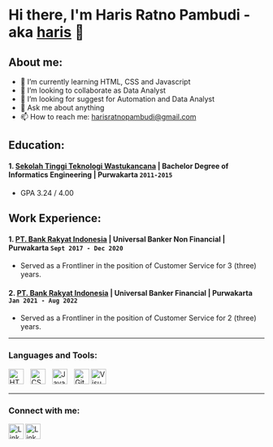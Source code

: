 # Hi there, I'm Haris Ratno Pambudi - aka [haris](https://harisratnopambudi.github.io/) 👋
## About me:
- 🌱 I’m currently learning HTML, CSS and Javascript
- 👯 I’m looking to collaborate as Data Analyst
- 🤔 I’m looking for suggest for Automation and Data Analyst
- 💬 Ask me about anything
- 📫 How to reach me: harisratnopambudi@gmail.com

## Education:

#### 1. [Sekolah Tinggi Teknologi Wastukancana](https://www.stt-wastukancana.ac.id/) | Bachelor Degree of Informatics Engineering | Purwakarta `2011-2015`
   - GPA 3.24 /  4.00
   
## Work Experience:
#### 1. [PT. Bank Rakyat Indonesia](https://www.bri.co.id) | Universal Banker Non Financial | Purwakarta `Sept 2017 - Dec 2020`
   - Served as a Frontliner in the position of Customer Service for 3 (three) years.
#### 2. [PT. Bank Rakyat Indonesia](https://www.bri.co.id) | Universal Banker Financial | Purwakarta `Jan 2021 - Aug 2022`
   - Served as a Frontliner in the position of Customer Service for 2 (three) years.
---

### Languages and Tools:

[<img align="left" alt="HTML" width="30px" src="https://www.svgrepo.com/show/452228/html-5.svg" style="padding-right:10px;" />][webdev]
[<img align="left" alt="CSS" width="30px" src="https://www.svgrepo.com/show/452185/css-3.svg" style="padding-right:10px;" />][webdev]
[<img align="left" alt="Javascript" width="30px" src="https://www.svgrepo.com/show/353925/javascript.svg" style="padding-right:10px;" />][webdev]
[<img align="left" alt="Git" width="30px" src="https://www.svgrepo.com/show/452210/git.svg" style="padding-right:0px;" />][webdev]
[<img align="left" alt="Visual Studio Code" width="30px" src="https://www.svgrepo.com/show/354522/visual-studio-code.svg" style="padding-right:10px;" />][webdev]

<br />
<br />

---
### Connect with me:

[<img align="left" alt="LinkedIn" width="30px" src="https://www.svgrepo.com/show/448234/linkedin.svg" style="padding-right:0px;" />][linkedin]
[<img align="left" alt="LinkedIn" width="30px" src="https://www.svgrepo.com/show/349379/gmail-old.svg" style="padding-right:0px;" />][gmail]

[linkedin]: https://www.linkedin.com/in/harisratnopambudi/
[gmail]: mailto:harisratnopambudi@gmail.com
[webdev]: https://harisratnopambudi.github.io/
